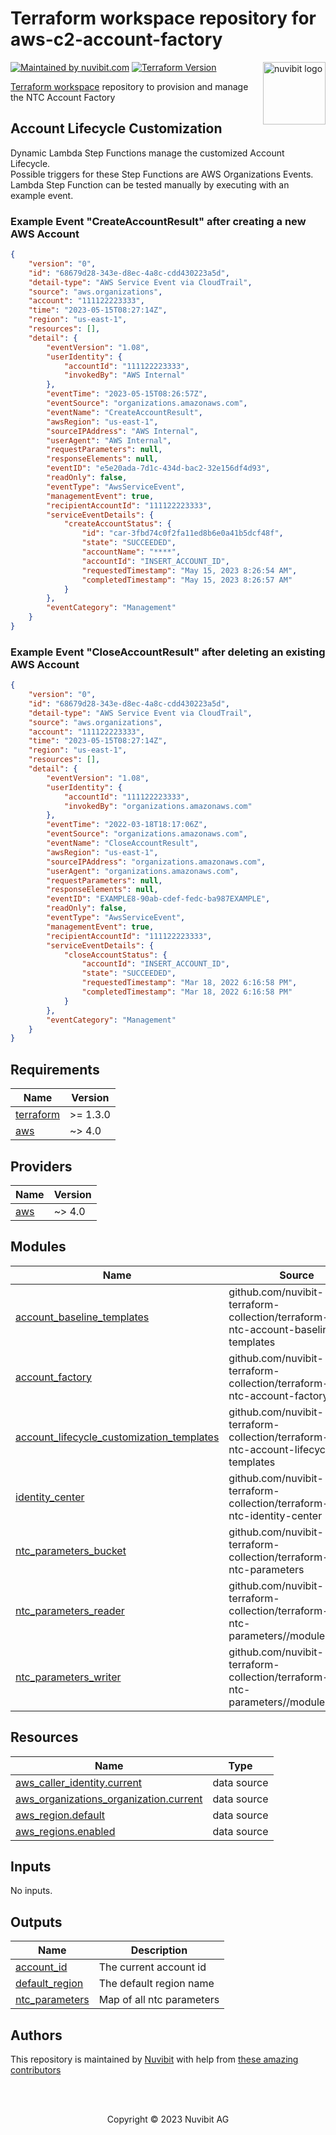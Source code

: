 # Terraform workspace repository for aws-c2-account-factory

<!-- LOGO -->
<a href="https://nuvibit.com">
    <img src="https://nuvibit.com/images/logo/logo-nuvibit-square.png" alt="nuvibit logo" title="nuvibit" align="right" width="100" />
</a>

<!-- SHIELDS -->
[![Maintained by nuvibit.com][nuvibit-shield]][nuvibit-url]
[![Terraform Version][terraform-version-shield]][terraform-version-url]

<!-- DESCRIPTION -->
[Terraform workspace][terraform-workspace-url] repository to provision and manage the NTC Account Factory

<!-- Account Lifecycle Customization -->
## Account Lifecycle Customization
Dynamic Lambda Step Functions manage the customized Account Lifecycle.<br>
Possible triggers for these Step Functions are AWS Organizations Events.<br>
Lambda Step Function can be tested manually by executing with an example event.<br>

### Example Event "CreateAccountResult" after creating a new AWS Account
```json
{
    "version": "0",
    "id": "68679d28-343e-d8ec-4a8c-cdd430223a5d",
    "detail-type": "AWS Service Event via CloudTrail",
    "source": "aws.organizations",
    "account": "111122223333",
    "time": "2023-05-15T08:27:14Z",
    "region": "us-east-1",
    "resources": [],
    "detail": {
        "eventVersion": "1.08",
        "userIdentity": {
            "accountId": "111122223333",
            "invokedBy": "AWS Internal"
        },
        "eventTime": "2023-05-15T08:26:57Z",
        "eventSource": "organizations.amazonaws.com",
        "eventName": "CreateAccountResult",
        "awsRegion": "us-east-1",
        "sourceIPAddress": "AWS Internal",
        "userAgent": "AWS Internal",
        "requestParameters": null,
        "responseElements": null,
        "eventID": "e5e20ada-7d1c-434d-bac2-32e156df4d93",
        "readOnly": false,
        "eventType": "AwsServiceEvent",
        "managementEvent": true,
        "recipientAccountId": "111122223333",
        "serviceEventDetails": {
            "createAccountStatus": {
                "id": "car-3fbd74c0f2fa11ed8b6e0a41b5dcf48f",
                "state": "SUCCEEDED",
                "accountName": "****",
                "accountId": "INSERT_ACCOUNT_ID",
                "requestedTimestamp": "May 15, 2023 8:26:54 AM",
                "completedTimestamp": "May 15, 2023 8:26:57 AM"
            }
        },
        "eventCategory": "Management"
    }
}
```

### Example Event "CloseAccountResult" after deleting an existing AWS Account
```json
{
    "version": "0",
    "id": "68679d28-343e-d8ec-4a8c-cdd430223a5d",
    "detail-type": "AWS Service Event via CloudTrail",
    "source": "aws.organizations",
    "account": "111122223333",
    "time": "2023-05-15T08:27:14Z",
    "region": "us-east-1",
    "resources": [],
    "detail": {
        "eventVersion": "1.08",
        "userIdentity": {
            "accountId": "111122223333",
            "invokedBy": "organizations.amazonaws.com"
        },
        "eventTime": "2022-03-18T18:17:06Z",
        "eventSource": "organizations.amazonaws.com",
        "eventName": "CloseAccountResult",
        "awsRegion": "us-east-1",
        "sourceIPAddress": "organizations.amazonaws.com",
        "userAgent": "organizations.amazonaws.com",
        "requestParameters": null,
        "responseElements": null,
        "eventID": "EXAMPLE8-90ab-cdef-fedc-ba987EXAMPLE",
        "readOnly": false,
        "eventType": "AwsServiceEvent",
        "managementEvent": true,
        "recipientAccountId": "111122223333",
        "serviceEventDetails": {
            "closeAccountStatus": {
                "accountId": "INSERT_ACCOUNT_ID",
                "state": "SUCCEEDED",
                "requestedTimestamp": "Mar 18, 2022 6:16:58 PM",
                "completedTimestamp": "Mar 18, 2022 6:16:58 PM"
            }
        },
        "eventCategory": "Management"
    }
}
```


<!-- BEGIN_TF_DOCS -->
## Requirements

| Name | Version |
|------|---------|
| <a name="requirement_terraform"></a> [terraform](#requirement\_terraform) | >= 1.3.0 |
| <a name="requirement_aws"></a> [aws](#requirement\_aws) | ~> 4.0 |

## Providers

| Name | Version |
|------|---------|
| <a name="provider_aws"></a> [aws](#provider\_aws) | ~> 4.0 |

## Modules

| Name | Source | Version |
|------|--------|---------|
| <a name="module_account_baseline_templates"></a> [account\_baseline\_templates](#module\_account\_baseline\_templates) | github.com/nuvibit-terraform-collection/terraform-aws-ntc-account-baseline-templates | 1.0.0 |
| <a name="module_account_factory"></a> [account\_factory](#module\_account\_factory) | github.com/nuvibit-terraform-collection/terraform-aws-ntc-account-factory | 1.0.2 |
| <a name="module_account_lifecycle_customization_templates"></a> [account\_lifecycle\_customization\_templates](#module\_account\_lifecycle\_customization\_templates) | github.com/nuvibit-terraform-collection/terraform-aws-ntc-account-lifecycle-templates | 1.0.1 |
| <a name="module_identity_center"></a> [identity\_center](#module\_identity\_center) | github.com/nuvibit-terraform-collection/terraform-aws-ntc-identity-center | beta |
| <a name="module_ntc_parameters_bucket"></a> [ntc\_parameters\_bucket](#module\_ntc\_parameters\_bucket) | github.com/nuvibit-terraform-collection/terraform-aws-ntc-parameters | 1.0.0 |
| <a name="module_ntc_parameters_reader"></a> [ntc\_parameters\_reader](#module\_ntc\_parameters\_reader) | github.com/nuvibit-terraform-collection/terraform-aws-ntc-parameters//modules/reader | 1.0.0 |
| <a name="module_ntc_parameters_writer"></a> [ntc\_parameters\_writer](#module\_ntc\_parameters\_writer) | github.com/nuvibit-terraform-collection/terraform-aws-ntc-parameters//modules/writer | 1.0.0 |

## Resources

| Name | Type |
|------|------|
| [aws_caller_identity.current](https://registry.terraform.io/providers/hashicorp/aws/latest/docs/data-sources/caller_identity) | data source |
| [aws_organizations_organization.current](https://registry.terraform.io/providers/hashicorp/aws/latest/docs/data-sources/organizations_organization) | data source |
| [aws_region.default](https://registry.terraform.io/providers/hashicorp/aws/latest/docs/data-sources/region) | data source |
| [aws_regions.enabled](https://registry.terraform.io/providers/hashicorp/aws/latest/docs/data-sources/regions) | data source |

## Inputs

No inputs.

## Outputs

| Name | Description |
|------|-------------|
| <a name="output_account_id"></a> [account\_id](#output\_account\_id) | The current account id |
| <a name="output_default_region"></a> [default\_region](#output\_default\_region) | The default region name |
| <a name="output_ntc_parameters"></a> [ntc\_parameters](#output\_ntc\_parameters) | Map of all ntc parameters |
<!-- END_TF_DOCS -->

<!-- AUTHORS -->
## Authors
This repository is maintained by [Nuvibit][nuvibit-url] with help from [these amazing contributors][contributors-url]

<!-- COPYRIGHT -->
<br />
<br />
<p align="center">Copyright &copy; 2023 Nuvibit AG</p>

<!-- MARKDOWN LINKS & IMAGES -->
[nuvibit-shield]: https://img.shields.io/badge/maintained%20by-nuvibit.com-%235849a6.svg?style=flat&color=1c83ba
[nuvibit-url]: https://nuvibit.com
[terraform-version-shield]: https://img.shields.io/badge/terraform-%3E%3D1.3-blue.svg?style=flat&color=blueviolet
[terraform-version-url]: https://developer.hashicorp.com/terraform/language/v1.3.x/upgrade-guides
[contributors-url]: https://github.com/nuvibit-terraform-collection/aws-c2-account-factory/graphs/contributors
[terraform-workspace-url]: https://app.terraform.io/app/nuvibit-c2/workspaces/aws-c2-account-factory